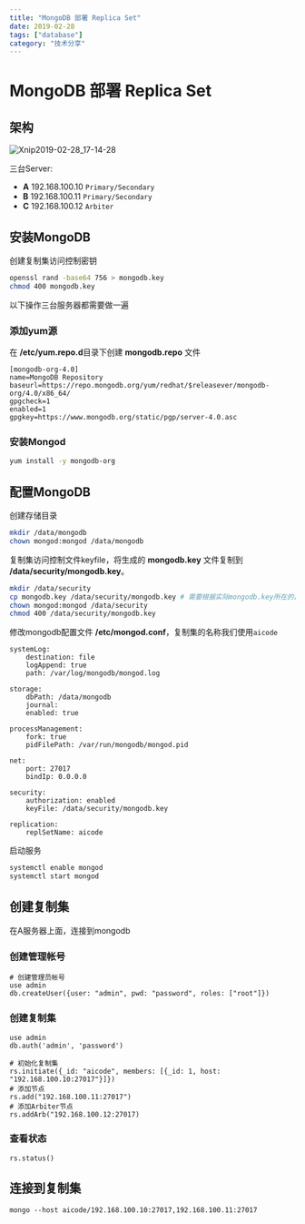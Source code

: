 ```yaml
---
title: "MongoDB 部署 Replica Set"
date: 2019-02-28
tags: ["database"]
category: "技术分享"
---
```

# MongoDB 部署 Replica Set

## 架构

![Xnip2019-02-28_17-14-28](https://ssl.aicode.cc/Xnip2019-02-28_17-14-28.jpg)

三台Server:

- **A** 192.168.100.10 `Primary/Secondary`
- **B** 192.168.100.11 `Primary/Secondary`
- **C** 192.168.100.12 `Arbiter`

## 安装MongoDB

创建复制集访问控制密钥

```bash
openssl rand -base64 756 > mongodb.key
chmod 400 mongodb.key
```

以下操作三台服务器都需要做一遍

### 添加yum源

在 **/etc/yum.repo.d**目录下创建 **mongodb.repo** 文件

```
[mongodb-org-4.0]
name=MongoDB Repository
baseurl=https://repo.mongodb.org/yum/redhat/$releasever/mongodb-org/4.0/x86_64/
gpgcheck=1
enabled=1
gpgkey=https://www.mongodb.org/static/pgp/server-4.0.asc
```

### 安装Mongod

```bash
yum install -y mongodb-org
```

## 配置MongoDB

创建存储目录

```bash
mkdir /data/mongodb
chown mongod:mongod /data/mongodb
```

复制集访问控制文件keyfile，将生成的 **mongodb.key** 文件复制到 **/data/security/mongodb.key**。

```bash
mkdir /data/security
cp mongodb.key /data/security/mongodb.key # 需要根据实际mongodb.key所在的目录，将其复制到security目录
chown mongod:mongod /data/security
chmod 400 /data/security/mongodb.key
```

修改mongodb配置文件 **/etc/mongod.conf**，复制集的名称我们使用`aicode`

```
systemLog:
    destination: file
    logAppend: true
    path: /var/log/mongodb/mongod.log

storage:
    dbPath: /data/mongodb
    journal:
    enabled: true

processManagement:
    fork: true
    pidFilePath: /var/run/mongodb/mongod.pid

net:
    port: 27017
    bindIp: 0.0.0.0

security:
    authorization: enabled
    keyFile: /data/security/mongodb.key

replication:
    replSetName: aicode
```

启动服务

```bash
systemctl enable mongod
systemctl start mongod
```

## 创建复制集

在A服务器上面，连接到mongodb

### 创建管理帐号

```mongo
# 创建管理员帐号
use admin
db.createUser({user: "admin", pwd: "password", roles: ["root"]})
```

### 创建复制集

```mongo
use admin
db.auth('admin', 'password')

# 初始化复制集
rs.initiate({_id: "aicode", members: [{_id: 1, host: "192.168.100.10:27017"}]})
# 添加节点
rs.add("192.168.100.11:27017")
# 添加Arbiter节点
rs.addArb("192.168.100.12:27017)
```

### 查看状态

```mongo
rs.status()
```

## 连接到复制集

```mongo
mongo --host aicode/192.168.100.10:27017,192.168.100.11:27017
```
